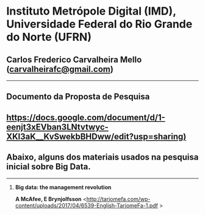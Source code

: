 # Instituto Metrópole Digital (IMD), Universidade Federal do Rio Grande do Norte (UFRN)  
## Carlos Frederico Carvalheira Mello (carvalheirafc@gmail.com)


---
## Documento da Proposta de Pesquisa
<https://docs.google.com/document/d/1-eenjt3xEVban3LNtvtwyc-XKl3aK__KvSwekbBHDww/edit?usp=sharing)>
---

## Abaixo, alguns dos materiais usados na pesquisa inicial sobre Big Data.

---


1. **Big data: the management revolution**
      
    **A McAfee, E Brynjolfsson**
     <http://tarjomefa.com/wp-content/uploads/2017/04/6539-English-TarjomeFa-1.pdf >
